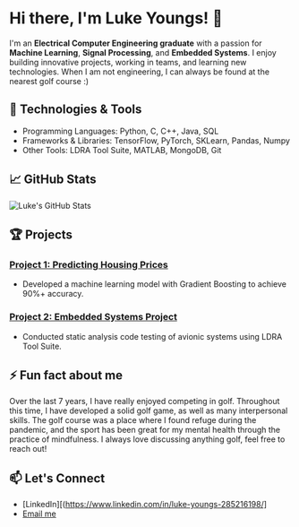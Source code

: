 # Hi there, I'm Luke Youngs! 👋

I'm an **Electrical Computer Engineering graduate** with a passion for **Machine Learning**, **Signal Processing**, and **Embedded Systems**. I enjoy building innovative projects, working in teams, and learning new technologies. When I am not engineering, I can always be found at the nearest golf course :)

## 🔧 Technologies & Tools

- Programming Languages: Python, C, C++, Java, SQL
- Frameworks & Libraries: TensorFlow, PyTorch, SKLearn, Pandas, Numpy
- Other Tools: LDRA Tool Suite, MATLAB, MongoDB, Git

## 📈 GitHub Stats
![Luke's GitHub Stats](https://github-readme-stats.vercel.app/api?username=lukepyoungs&show_icons=true&theme=dark)

## 🏆 Projects

### [Project 1: Predicting Housing Prices](https://github.com/lukepyoungs/housing-price-predictor)
- Developed a machine learning model with Gradient Boosting to achieve 90%+ accuracy.

### [Project 2: Embedded Systems Project](https://github.com/lukepyoungs/embedded-systems-project)
- Conducted static analysis code testing of avionic systems using LDRA Tool Suite.

## ⚡ Fun fact about me

Over the last 7 years, I have really enjoyed competing in golf. Throughout this time, I have developed a solid golf game, as well as many interpersonal skills. The golf
course was a place where I found refuge during the pandemic, and the sport has been great for my mental health through the practice of mindfulness. I always love discussing anything golf, feel free to reach out!

## 📫 Let's Connect

- [LinkedIn][(https://www.linkedin.com/in/luke-youngs-285216198/]
- [Email me](mailto:youlukep@gmail.com)

<!--
**lukepyoungs/lukepyoungs** is a ✨ _special_ ✨ repository because its `README.md` (this file) appears on your GitHub profile.

Here are some ideas to get you started:

- 🔭 I’m currently working on ...
- 🌱 I’m currently learning ...
- 👯 I’m looking to collaborate on ...
- 🤔 I’m looking for help with ...
- 💬 Ask me about ...
- 📫 How to reach me: ...
- 😄 Pronouns: ...
- ⚡ Fun fact: ...
-->
